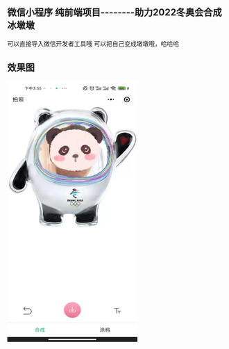 
 ## 微信小程序 纯前端项目--------助力2022冬奥会合成冰墩墩
 可以直接导入微信开发者工具哦
 可以把自己变成墩墩哦，哈哈哈
 
 ## 效果图
 <img src="https://github.com/jingsongliujing/takePhoto/blob/main/static/11acb62b66b740f9e834ccca808bb5c.jpg"  height="600" width="300">

